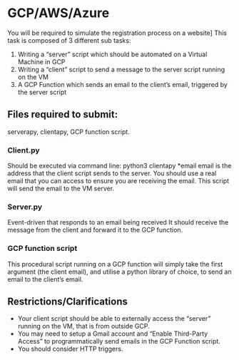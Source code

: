 # GCP/AWS/Azure
You will be required to simulate the registration process on a website] This task is composed of 3 different sub tasks: 

1. Writing a “server” script which should be automated on a Virtual Machine in GCP
2. Writing a “client” script to send a message to the server script
running on the VM
3. A GCP Function which sends an email to the client’s email, triggered by the server script

## Files required to submit:
serverapy, clientapy, GCP function script.

### Client.py
Should be executed via command line: python3 clientapy *email
email is the address that the client script sends to the server. You should use a real email that you can access to ensure you are
receiving the email. This script will send the email to the VM server.

### Server.py
Event-driven that responds to an email being received It should receive the message from the client and forward it to the GCP
function. 

### GCP function script
This procedural script running on a GCP function will simply take the first argument (the client email), and utilise a python library of choice, to send an email to the client’s email.

## Restrictions/Clarifications
  - Your client script should be able to externally access the “server” running on the VM, that is from outside GCP.
  - You may need to setup a Gmail account and “Enable Third-Party Access” to programmatically send emails in the GCP Function script.
  - You should consider HTTP triggers.
